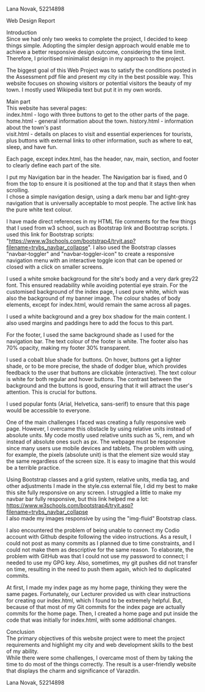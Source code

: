 Lana Novak,  52214898

Web Design Report    

Introduction   
Since we had only two weeks to complete the project, I decided to keep things simple. 
Adopting the simpler design approach would enable me to achieve a better responsive design outcome, considering the time limit. Therefore, I prioritised minimalist design in my approach to the project. 

The biggest goal of this Web Project was to satisfy the conditions posted in the Assessment pdf file and present my city in the best possible way. 
This website focuses on showing visitors or potential visitors the beauty of my town. I mostly used Wikipedia text but put it in my own words.   

Main part   
This website has several pages:   
index.html - logo with three buttons to get to the other parts of the page. 
home.html - general information about the town. 
history.html - information about the town's past   
visit.html - details on places to visit and essential experiences for tourists, plus buttons with external links to other information, such as where to eat, sleep, and have fun. 

Each page, except index.html, has the header, nav, main, section, and footer to clearly define each part of the site. 

I put my Navigation bar in the header. The Navigation bar is fixed, and 0 from the top to ensure it is positioned at the top and that it stays then when scrolling.  
I chose a simple navigation design, using a dark menu bar and light-grey navigation that is universally acceptable to most people. The active link has the pure white text colour.  

I have made direct references in my HTML file comments for the few things that I used from w3 school, such as Bootstrap link and Bootstrap scripts. 
I used this link for Bootstrap scripts: "https://www.w3schools.com/bootstrap4/tryit.asp?filename=trybs_navbar_collapse".
I also used the Bootstrap classes "navbar-toggler" and "navbar-toggler-icon" to create a responsive navigation menu with an interactive toggle icon that can be opened or closed with a click on smaller screens.       

I used a white smoke background for the site's body and a very dark grey22  font. This ensured readability while avoiding potential eye strain. 
For the customised background of the index page, I used pure white, which was also the background of my banner image. 
The colour shades of body elements, except for index.html, would remain the same across all pages. 

I used a white background and a grey box shadow for the main content. I also used margins and paddings here to add the focus to this part. 

For the footer, I used the same background shade as I used for the navigation bar. The text colour of the footer is white. The footer also has 70% opacity, making my footer 30% transparent. 

I used a cobalt blue shade for buttons. On hover, buttons get a lighter shade, or to be more precise, the shade of dodger blue, which provides feedback to the user that buttons are clickable (interactive). The text colour is white for both regular and hover buttons. 
The contrast between the background and the buttons is good, ensuring that it will attract the user's attention. This is crucial for buttons. 

I used popular fonts (Arial, Helvetica, sans-serif) to ensure that this page would be accessible to everyone. 

One of the main challenges I faced was creating a fully responsive web page. However, I overcame this obstacle by using relative units instead of absolute units. 
My code mostly used relative units such as %, rem, and wh instead of absolute ones such as px. The webpage must be responsive since many users use mobile devices and tablets. 
The problem with using, for example, the pixels (absolute unit) is that the element size would stay the same regardless of the screen size. It is easy to imagine that this would be a terrible practice. 

Using Bootstrap classes and a grid system, relative units, media tag, and other adjustments I made in the style.css external file, I did my best to make this site fully responsive on any screen. 
I struggled a little to make my navbar bar fully responsive, but this link helped me a lot: https://www.w3schools.com/bootstrap4/tryit.asp?filename=trybs_navbar_collapse   
I also made my images responsive by using the "img-fluid" Bootstrap class. 

I also encountered the problem of being unable to connect my Codio account with Github despite following the video instructions. 
As a result, I could not post as many commits as I planned due to time constraints, and I could not make them as descriptive for the same reason. 
To elaborate, the problem with GitHub was that I could not use my password to connect; I needed to use my GPG key. 
Also, sometimes, my git pushes did not transfer on time, resulting in the need to push them again, which led to duplicated commits. 

At first, I made my index page as my home page, thinking they were the same pages. 
Fortunately, our Lecturer provided us with clear instructions for creating our index.html, which I found to be extremely helpful.
But, because of that most of my Git commits for the index page are actually commits for the home page. 
Then, I created a home page and put inside the code that was initially for index.html, with some additional changes.
    

Conclusion   
The primary objectives of this website project were to meet the project requirements and highlight my city and web development skills to the best of my ability.  
While there were some challenges, I overcame most of them by taking the time to do most of the things correctly. 
The result is a user-friendly website that displays the charm and significance of Varazdin. 

Lana Novak,  52214898
